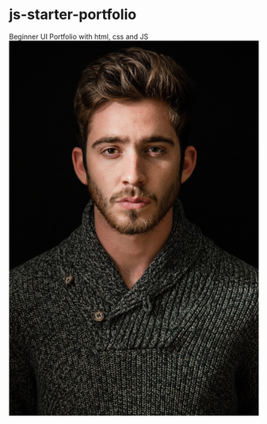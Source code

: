 # js-starter-portfolio
Beginner UI Portfolio with html, css and JS
![App Screenshot](/images/hero.jpg)
